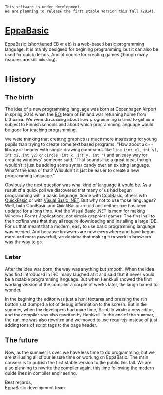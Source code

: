 ```
This software is under development.
We are planning to release the first stable version this fall (2014).
```
# [EppaBasic](http://eppabasic.fi)

EppaBasic (shorthened EB or eb) is a web-based basic programming language.
It is mainly designed for begining programming, but it can also be used for quick demos.
And of course for creating games (though many features are still missing).

# History

## The birth
The idea of a new programming language was born at Copenhagen Airport in spring 2014
when the [BOI](http://www.boi2014.lmio.lt/) team of Finland was returning home from Lithuania.
We were discussing about how programming is tried to get as a subject to Finnish schools
and about which programming language would be good for teaching programming.

We were thinking that creating graphics is much more interesting for young pupils
than trying to create some text based programs.
"How about a c++ library or header with simple drawing commands like ```line (int x1, int y1, int x2, int y2)```
or ```circle (int x, int y, int r)``` and an easy way for creating windows" someone said.
"That sounds like a great idea, though wouldn't it just be adding some syntax candy over an existing language.
What's the idea of that? Whouldn't it just be easier to create a new programming language."

Obviously the next question was what kind of language it would be.
As a result of a quick poll we discovered that many of us had begun programming with a basic language.
Some with [CoolBasic](http://www.coolbasic.com/index.php?lang=en),
others with [QuickBasic](http://en.wikipedia.org/wiki/QuickBASIC)
or with [Visual Basic .NET](http://en.wikipedia.org/wiki/Visual_Basic_.NET).
But why not to use those languages?
Well, both CoolBasic and QuickBasic are old and neither one has been updated for a long time.
And the Visual Basic .NET is ment for making Windows Forms Applications, not simple graphical games.
The final nail to their coffins was that they all require downloading and installing a large IDE.
For us that meant that a modern, easy to use basic programming language was needed.
And because browsers are now everywhere and have begun more and more powerfull,
we decided that making it to work in browsers was the way to go.

## Later
After the idea was born, the way was anything but smooth.
When the idea was first introduced in IRC, many laughed at it
and said that it never would be a notable programming language.
But when Henkkuli showed the first working version of the compiler a couple of weeks later,
the laugh turned to wonder.

In the begining the editor was just a html textarea and pressing the run button
just dumped a lot of debug information to the screen.
But in the summer, when the developers had more time,
Scintillo wrote a new editor, and the compiler was also rewriten by Henkkuli.
In the end of the summer, the runtime was also rewriten and we moved to use requirejs
instead of just adding tons of script tags to the page header.

## The future
Now, as the summer is over, we have less time to do programming,
but we are still using all of our leisure time on working on EppaBasic.
The main consern is to publish the first stable version to the public this fall.
We are also planning to rewrite the compiler again, this time following the modern
guide lines in compiler engineering.

Best regards,  
EppaBasic development team.
